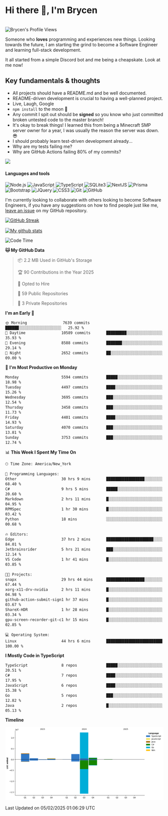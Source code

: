 # Hi there 👋, I'm Brycen

<br>
<img src="https://komarev.com/ghpvc/?username=BrycensRanch" alt="Brycen's Profile Views" />

Someone who **loves** programming and experiences new things. Looking towards the future, I am starting the grind to become a Software Engineer and learning full-stack development.

It all started from a simple Discord bot and me being a cheapskate. Look at me now!

## Key fundamentals & thoughts

- All projects should have a README.md and be well documented.
- README-driven development is crucial to having a well-planned project.
- Live, Laugh, Google
- `npm install` to the moon 🚀
- Any commit I spit out should be **signed** so you know who just committed broken untested code to the master branch!
- It's okay to break things! I learned this from being a Minecraft SMP server owner for a year, I was usually the reason the server was down. 😎
- I should probably learn test-driven development already...
- Why are my tests failing me?
- Why are GitHub Actions failing 80% of my commits? 

<img src="https://res.cloudinary.com/practicaldev/image/fetch/s--OoBLh7-Q--/c_limit%2Cf_auto%2Cfl_progressive%2Cq_auto%2Cw_880/https://cdn-images-1.medium.com/max/1614/1%2A8BlqJ8lNVZzuRjAg1mZ50w.png" height="400"/>

<h4>Languages and tools</h4>
<p>
  <img src="https://img.shields.io/badge/node.js%20-%2343853D.svg?&style=for-the-badge&logo=node.js&logoColor=white" alt="Node.js" />
  <img src="https://img.shields.io/badge/javascript%20-%23323330.svg?&style=for-the-badge&logo=javascript&logoColor=%23F7DF1E" alt="JavaScript" />
  <img src="https://img.shields.io/badge/typescript%20-%23323330.svg?&style=for-the-badge&logo=typescript&logoColor=#3467eb" alt="TypeScript" />
  <img src="https://img.shields.io/badge/sqlite3%20-%23323330.svg?&style=for-the-badge&logo=sqlite&logoColor=#3467eb" alt="SQLite3" />
  <img src="https://img.shields.io/badge/Next.JS%20-%23323330.svg?&style=for-the-badge&logo=next.js&logoColor=#3467eb" alt="NextJS" />
  <img src="https://img.shields.io/badge/Prisma%20-%23323330.svg?&style=for-the-badge&logo=prisma&logoColor=#3467eb" alt="Prisma" />
  <img src="https://img.shields.io/badge/bootstrap%20-%23323330.svg?&style=for-the-badge&logo=bootstrap" alt="Bootstrap" />
  <img src="https://img.shields.io/badge/jquery%20-%23323330.svg?&style=for-the-badge&logo=jquery" alt="JQuery" />
  <img src="https://img.shields.io/badge/css3%20-%23323330.svg?&style=for-the-badge&logo=css3" alt="CSS3" />
  <img src="https://img.shields.io/badge/git%20-%23323330.svg?&style=for-the-badge&logo=git" alt="Git" />
  <img src="https://img.shields.io/badge/github%20-%23323330.svg?&style=for-the-badge&logo=github" alt="GitHub" />
</p>

 I'm currently looking to collaborate with others looking to become Software Engineers, if you have any suggestions on how to find people just like me, [leave an issue](https://github.com/BrycensRanch/BrycensRanch/issues/new) on my GitHub repository.
 
 <p><a href="https://git.io/streak-stats"><img src=https://github-readme-streak-stats-eight.vercel.app?refreshcache11&user=BrycensRanch&amp;theme=dark&amp;hide_border=true&fire=EB5454&amp;ring=0CEB19" alt="GitHub Streak"></a></p>

<a href="https://github.com/anuraghazra/github-readme-stats">
  <img align="center" src="https://github-readme-stats.anuraghazra1.vercel.app/api?username=BrycensRanch&show_icons=true&line_height=27&include_all_commits=true" alt="My github stats" />
</a>

<!--START_SECTION:waka-->
![Code Time](http://img.shields.io/badge/Code%20Time-1%2C580%20hrs%2026%20mins-blue)

**🐱 My GitHub Data** 

> 📦 2.2 MB Used in GitHub's Storage 
 > 
> 🏆 90 Contributions in the Year 2025
 > 
> 💼 Opted to Hire
 > 
> 📜 59 Public Repositories 
 > 
> 🔑 3 Private Repositories 
 > 
**I'm an Early 🐤** 

```text
🌞 Morning                7639 commits        ██████░░░░░░░░░░░░░░░░░░░   25.92 % 
🌆 Daytime                10589 commits       █████████░░░░░░░░░░░░░░░░   35.93 % 
🌃 Evening                8588 commits        ███████░░░░░░░░░░░░░░░░░░   29.14 % 
🌙 Night                  2652 commits        ██░░░░░░░░░░░░░░░░░░░░░░░   09.00 % 
```
📅 **I'm Most Productive on Monday** 

```text
Monday                   5594 commits        █████░░░░░░░░░░░░░░░░░░░░   18.98 % 
Tuesday                  4497 commits        ████░░░░░░░░░░░░░░░░░░░░░   15.26 % 
Wednesday                3695 commits        ███░░░░░░░░░░░░░░░░░░░░░░   12.54 % 
Thursday                 3458 commits        ███░░░░░░░░░░░░░░░░░░░░░░   11.73 % 
Friday                   4401 commits        ████░░░░░░░░░░░░░░░░░░░░░   14.93 % 
Saturday                 4070 commits        ███░░░░░░░░░░░░░░░░░░░░░░   13.81 % 
Sunday                   3753 commits        ███░░░░░░░░░░░░░░░░░░░░░░   12.74 % 
```


📊 **This Week I Spent My Time On** 

```text
🕑︎ Time Zone: America/New_York

💬 Programming Languages: 
Other                    30 hrs 9 mins       █████████████████░░░░░░░░   68.40 % 
C#                       9 hrs 5 mins        █████░░░░░░░░░░░░░░░░░░░░   20.60 % 
Markdown                 2 hrs 11 mins       █░░░░░░░░░░░░░░░░░░░░░░░░   04.95 % 
RPMSpec                  1 hr 30 mins        █░░░░░░░░░░░░░░░░░░░░░░░░   03.42 % 
Python                   18 mins             ░░░░░░░░░░░░░░░░░░░░░░░░░   00.68 % 

🔥 Editors: 
Edge                     37 hrs 2 mins       █████████████████████░░░░   84.01 % 
Jetbrainsrider           5 hrs 21 mins       ███░░░░░░░░░░░░░░░░░░░░░░   12.14 % 
VS Code                  1 hr 41 mins        █░░░░░░░░░░░░░░░░░░░░░░░░   03.85 % 

🐱‍💻 Projects: 
snapx                    29 hrs 44 mins      █████████████████░░░░░░░░   67.44 % 
xorg-x11-drv-nvidia      2 hrs 11 mins       █░░░░░░░░░░░░░░░░░░░░░░░░   04.98 % 
github-action-submit-sign1 hr 37 mins        █░░░░░░░░░░░░░░░░░░░░░░░░   03.67 % 
ShareX-HDR               1 hr 28 mins        █░░░░░░░░░░░░░░░░░░░░░░░░   03.34 % 
gpu-screen-recorder-git-c1 hr 15 mins        █░░░░░░░░░░░░░░░░░░░░░░░░   02.85 % 

💻 Operating System: 
Linux                    44 hrs 6 mins       █████████████████████████   100.00 % 
```

**I Mostly Code in TypeScript** 

```text
TypeScript               8 repos             █████░░░░░░░░░░░░░░░░░░░░   20.51 % 
C#                       7 repos             ████░░░░░░░░░░░░░░░░░░░░░   17.95 % 
JavaScript               6 repos             ████░░░░░░░░░░░░░░░░░░░░░   15.38 % 
Go                       5 repos             ███░░░░░░░░░░░░░░░░░░░░░░   12.82 % 
Java                     2 repos             █░░░░░░░░░░░░░░░░░░░░░░░░   05.13 % 
```



**Timeline**

![Lines of Code chart](https://raw.githubusercontent.com/BrycensRanch/BrycensRanch/main/assets/bar_graph.png)


 Last Updated on 05/02/2025 01:06:29 UTC
<!--END_SECTION:waka-->

<!--
**BrycensRanch/BrycensRanch** is a ✨ _special_ ✨ repository because its `README.md` (this file) appears on your GitHub profile.

Here are some ideas to get you started:

- 🔭 I’m currently working on ...
- 🌱 I’m currently learning ...
- 👯 I’m looking to collaborate on ...
- 🤔 I’m looking for help with ...
- 💬 Ask me about ...
- 📫 How to reach me: ...
- 😄 Pronouns: ...
- ⚡ Fun fact: ...
-->
